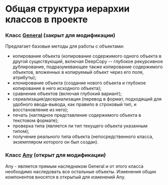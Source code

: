 # Общая структура иерархии классов в проекте

### Класс [General](General.cs) (закрыт для модификации)

Предлагает базовые методы для работы с объектами:

- копирование объекта (копирование содержимого одного объекта в другой существующий, включая DeepCopy -- глубокое рекурсивное дублирование, подразумевающее также копирование содержимого объектов, вложенных в копируемый объект через его поля, атрибуты);
- клонирование объекта (создание нового объекта и глубокое копирование в него исходного объекта);
- сравнение объектов (включая глубокий вариант);
- сериализация/десериализация (перевод в формат, подходящий для удобного ввода-вывода, как правило в строковый тип, и восстановление из него);
- печать (наглядное представление содержимого объекта в текстовом формате);
- проверка типа (является ли тип текущего объекта указанным типом);
- получение реального типа объекта (непосредственного класса, экземпляром которого он был создан).

### Класс [Any](Any.cs) (открыт для модификации)

Any - является прямым наследником General и от этого класса необходимо наследовать все остальные объекты. Изменения общих компонентов вносятся в открытый для изменений Any.